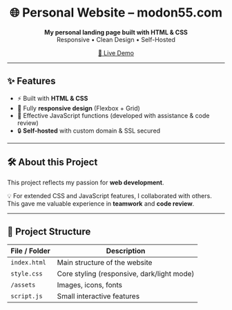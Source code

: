 <h1 align="center">🌐 Personal Website – modon55.com</h1>

<p align="center">
  <b>My personal landing page built with HTML & CSS</b><br/>
  Responsive • Clean Design • Self-Hosted
</p>

<p align="center">
  <a href="https://modon55.com" target="_blank">
    🔗 Live Demo
  </a>
</p>

---

## ✨ Features
- ⚡ Built with **HTML & CSS**
- 📱 Fully **responsive design** (Flexbox + Grid)
- 🧩 Effective JavaScript functions (developed with assistance & code review)
- 🔒 **Self-hosted** with custom domain & SSL secured

---

## 🛠 About this Project
This project reflects my passion for **web development**.  

💡 For extended CSS and JavaScript features, I collaborated with others.  
This gave me valuable experience in **teamwork** and **code review**.  

---

## 📂 Project Structure
| File / Folder | Description |
|---------------|-------------|
| `index.html`  | Main structure of the website |
| `style.css`   | Core styling (responsive, dark/light mode) |
| `/assets`     | Images, icons, fonts |
| `script.js`   | Small interactive features |
